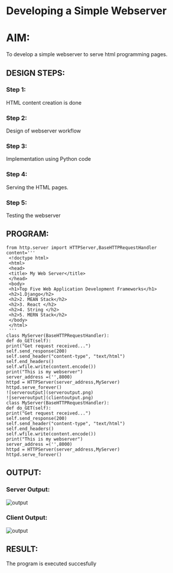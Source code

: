 # Developing a Simple Webserver

# AIM:

To develop a simple webserver to serve html programming pages.

## DESIGN STEPS:

### Step 1:

HTML content creation is done

### Step 2:

Design of webserver workflow

### Step 3:

Implementation using Python code

### Step 4:

Serving the HTML pages.

### Step 5:

Testing the webserver

## PROGRAM:
```
from http.server import HTTPServer,BaseHTTPRequestHandler
content='''
 <!doctype html>
 <html>
 <head>
 <title> My Web Server</title>
 </head>
 <body>
 <h1>Top Five Web Application Development Frameworks</h1>
 <h2>1.Django</h2>
 <h2>2. MEAN Stack</h2>
 <h2>3. React </h2>
 <h2>4. String </h2>
 <h2>5. MERN Stack</h2>
 </body>
 </html>
 '''
class MyServer(BaseHTTPRequestHandler):
def do_GET(self):
print("Get request received...")
self.send_response(200) 
self.send_header("content-type", "text/html") 
self.end_headers()
self.wfile.write(content.encode())
print("This is my webserver") 
server_address =('',8000)
httpd = HTTPServer(server_address,MyServer)
httpd.serve_forever()
![serveroutput](serveroutput.png)
![serveroutput](clientoutput.png)
class MyServer(BaseHTTPRequestHandler):
def do_GET(self):
print("Get request received...")
self.send_response(200) 
self.send_header("content-type", "text/html") 
self.end_headers()
self.wfile.write(content.encode())
print("This is my webserver") 
server_address =('',8000)
httpd = HTTPServer(server_address,MyServer)
httpd.serve_forever()
```
## OUTPUT:
<h3>Server Output:</h3>

![output](//home/sec/Downloads/serveroutput.jpeg)

<h3>Client Output:</h3>

![output](//home/sec/Downloads/clientoutput.jpeg)

## RESULT:
The program is executed succesfully
